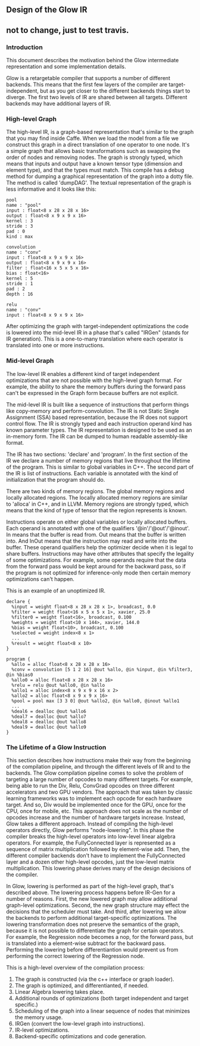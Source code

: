 ## Design of the Glow IR
## not to change, just to test travis.

### Introduction

This document describes the motivation behind the Glow intermediate
representation and some implementation details.

Glow is a retargetable compiler that supports a number of different backends.
This means that the first few layers of the compiler are target-independent, but
as you get closer to the different backends things start to diverge.  The first
two levels of IR are shared between all targets. Different backends may have
additional layers of IR.

### High-level Graph

The high-level IR, is a graph-based representation that's similar to the graph
that you may find inside Caffe.  When we load the model from a file we construct
this graph in a direct translation of one operator to one node.  It's a simple
graph that allows basic transformations such as swapping the order of nodes and
removing nodes. The graph is strongly typed, which means that inputs and output
have a known tensor type (dimension and element type), and that the types must
match. This compile has a debug method for dumping a graphical representation of
the graph into a dotty file. The method is called 'dumpDAG'. The textual
representation of the graph is less informative and it looks like this:

  ```
  pool
  name : "pool"
  input : float<8 x 28 x 28 x 16>
  output : float<8 x 9 x 9 x 16>
  kernel : 3
  stride : 3
  pad : 0
  kind : max

  convolution
  name : "conv"
  input : float<8 x 9 x 9 x 16>
  output : float<8 x 9 x 9 x 16>
  filter : float<16 x 5 x 5 x 16>
  bias : float<16>
  kernel : 5
  stride : 1
  pad : 2
  depth : 16

  relu
  name : "conv"
  input : float<8 x 9 x 9 x 16>
  ```

After optimizing the graph with target-independent optimizations the code is
lowered into the mid-level IR in a phase that's called "IRGen" (stands for IR
generation). This is a one-to-many translation where each operator is translated
into one or more instructions.

### Mid-level Graph

The low-level IR enables a different kind of target independent optimizations
that are not possible with the high-level graph format. For example, the ability
to share the memory buffers during the forward pass can't be expressed in the
Graph form because buffers are not explicit.

The mid-level IR is built like a sequence of instructions that perform things
like copy-memory and perform-convolution.  The IR is not Static Single
Assignment (SSA) based representation, because the IR does not support control
flow. The IR is strongly typed and each instruction operand kind has known
parameter types.  The IR representation is designed to be used as an in-memory
form. The IR can be dumped to human readable assembly-like format.

The IR has two sections: 'declare' and 'program'. In the first section of the IR
we declare a number of memory regions that live throughout the lifetime of the
program. This is similar to global variables in C++. The second part of the IR
is list of instructions. Each variable is annotated with the kind of
initialization that the program should do.

There are two kinds of memory regions. The global memory regions and locally
allocated regions. The locally allocated memory regions are similar to 'alloca'
in C++, and in LLVM. Memory regions are strongly typed, which means that the
kind of type of tensor that the region represents is known.

Instructions operate on either global variables or locally allocated buffers.
Each operand is annotated with one of the qualifiers '@in'/'@out'/'@inout'. In
means that the buffer is read from. Out means that the buffer is written into.
And InOut means that the instruction may read and write into the buffer. These
operand qualifiers help the optimizer decide when it is legal to share buffers.
Instructions may have other attributes that specify the legality of some
optimizations. For example, some operands require that the data from the forward
pass would be kept around for the backward pass, so if the program is not
optimized for inference-only mode then certain memory optimizations can't
happen.


This is an example of an unoptimized IR.

  ```
  declare {
    %input = weight float<8 x 28 x 28 x 1>, broadcast, 0.0
    %filter = weight float<16 x 5 x 5 x 1>, xavier, 25.0
    %filter0 = weight float<16>, broadcast, 0.100
    %weights = weight float<10 x 144>, xavier, 144.0
    %bias = weight float<10>, broadcast, 0.100
    %selected = weight index<8 x 1>
    ...
    %result = weight float<8 x 10>
  }

  program {
    %allo = alloc float<8 x 28 x 28 x 16>
    %conv = convolution [5 1 2 16] @out %allo, @in %input, @in %filter3, @in %bias0
    %allo0 = alloc float<8 x 28 x 28 x 16>
    %relu = relu @out %allo0, @in %allo
    %allo1 = alloc index<8 x 9 x 9 x 16 x 2>
    %allo2 = alloc float<8 x 9 x 9 x 16>
    %pool = pool max [3 3 0] @out %allo2, @in %allo0, @inout %allo1
    ...
    %deal6 = dealloc @out %allo6
    %deal7 = dealloc @out %allo7
    %deal8 = dealloc @out %allo8
    %deal9 = dealloc @out %allo9
  }
  ```

### The Lifetime of a Glow Instruction

This section describes how instructions make their way from the beginning of the
compilation pipeline, and through the different levels of IR and to the
backends.  The Glow compilation pipeline comes to solve the problem of targeting
a large number of opcodes to many different targets. For example, being able to
run the Div, Relu, ConvGrad opcodes on three different accelerators and two GPU
vendors. The approach that was taken by classic learning frameworks was to
implement each opcode for each hardware target. And so, Div would be implemented
once for the GPU, once for the CPU, once for mobile, etc. This approach does not
scale as the number of opcodes increase and the number of hardware targets
increase. Instead, Glow takes a different approach. Instead of compiling the
high-level operators directly, Glow performs "node-lowering". In this phase the
compiler breaks the high-level operators into low-level linear algebra
operators. For example, the FullyConnected layer is represented as a sequence of
matrix multiplication followed by element-wise add. Then, the different compiler
backends don't have to implement the FullyConnected layer and a dozen other
high-level opcodes, just the low-level matrix multiplication. This lowering
phase derives many of the design decisions of the compiler.

In Glow, lowering is performed as part of the high-level graph, that's described
above. The lowering process happens before IR-Gen for a number of reasons.
First, the new lowered graph may allow additional graph-level optimizations.
Second, the new graph structure may effect the decisions that the scheduler must
take. And third, after lowering we allow the backends to perform additional
target-specific optimizations. The lowering transformation does not preserve the
semantics of the graph, because it is not possible to differentiate the graph
for certain operators. For example, the Regression node becomes a nop, for the
forward pass, but is translated into a element-wise subtract for the backward
pass. Performing the lowering before differentiantion would prevent us from
performing the correct lowering of the Regression node.

This is a high-level overview of the compilation process:
1. The graph is constructed (via the c++ interface or graph loader).
2. The graph is optimized, and differentianted, if needed.
3. Linear Algebra lowering takes place.
4. Additional rounds of optimizations (both target independent and target specific.)
5. Scheduling of the graph into a linear sequence of nodes that minimizes the memory usage.
6. IRGen (convert the low-level graph into instructions).
7. IR-level optimizations.
8. Backend-specific optimizations and code generation.



